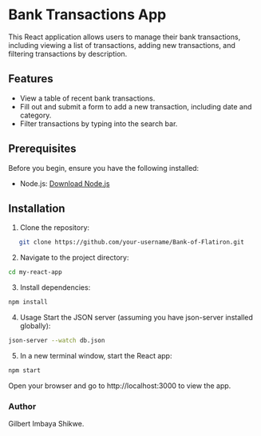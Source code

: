 # Bank Transactions App

This React application allows users to manage their bank transactions, including viewing a list of transactions, adding new transactions, and filtering transactions by description.

## Features

- View a table of recent bank transactions.
- Fill out and submit a form to add a new transaction, including date and category.
- Filter transactions by typing into the search bar.

## Prerequisites

Before you begin, ensure you have the following installed:

- Node.js: [Download Node.js](https://nodejs.org/)

## Installation

1. Clone the repository:

```bash
   git clone https://github.com/your-username/Bank-of-Flatiron.git
```
2. Navigate to the project directory:

```bash
cd my-react-app
```
3. Install dependencies:

```bash
npm install
```
4. Usage
Start the JSON server (assuming you have json-server installed globally):
```bash
json-server --watch db.json
```
5. In a new terminal window, start the React app:
```bash
npm start
```
Open your browser and go to http://localhost:3000 to view the app.

### Author
Gilbert Imbaya Shikwe.